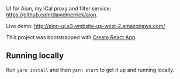 UI for Aion, my iCal proxy and filter service: https://github.com/davidmerrick/aion.

Live demo: http://aion-ui.s3-website-us-west-2.amazonaws.com/

This project was bootstrapped with [Create React App](https://github.com/facebook/create-react-app).

## Running locally

Run `yarn install` and then `yarn start` to get it up and running locally.
